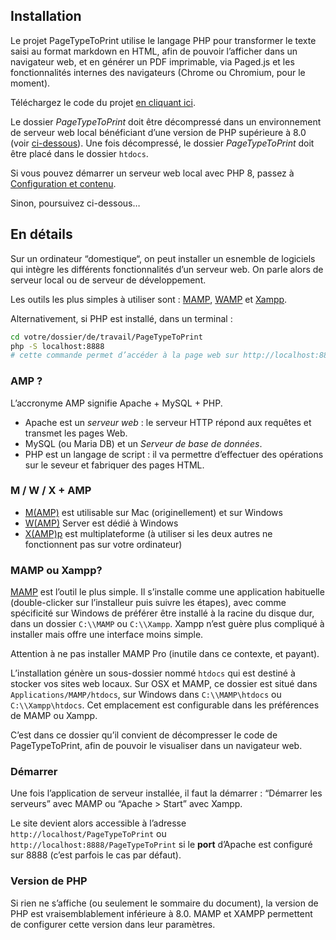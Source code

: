 

## Installation

Le projet PageTypeToPrint utilise le langage PHP pour transformer le texte saisi au format markdown en HTML, afin de pouvoir l’afficher dans un navigateur web, et en générer un PDF imprimable, via Paged.js et les fonctionnalités internes des navigateurs (Chrome ou Chromium, pour le moment).

Téléchargez le code du projet [en cliquant ici](https://github.com/esadpyrenees/PageTypeToPrint/zipball/main/). 

Le dossier _PageTypeToPrint_ doit être décompressé dans un environnement de serveur web local bénéficiant d’une version de PHP supérieure à 8.0 (voir [ci-dessous](#version-de-php)).
Une fois décompressé, le dossier _PageTypeToPrint_ doit être placé dans le dossier `htdocs`.

Si vous pouvez démarrer un serveur web local avec PHP 8, passez à [Configuration et contenu](contenu.md). 

Sinon, poursuivez ci-dessous…


## En détails

Sur un ordinateur “domestique“, on peut installer un esnemble de logiciels qui intègre les différents fonctionnalités d’un serveur web. On parle alors de serveur local ou de serveur de développement.

Les outils les plus simples à utiliser sont : [MAMP](https://www.mamp.info/en/downloads/), [WAMP](https://www.wampserver.com/) et [Xampp](https://www.apachefriends.org/fr/index.html).

Alternativement, si PHP est installé, dans un terminal :

```sh
cd votre/dossier/de/travail/PageTypeToPrint
php -S localhost:8888  
# cette commande permet d’accéder à la page web sur http://localhost:8888
```


### AMP ?

L’accronyme AMP signifie Apache + MySQL + PHP.

* Apache est un _serveur web_ : le serveur HTTP répond aux requêtes et transmet les pages Web.
* MySQL (ou Maria DB) et un _Serveur de base de données_.
* PHP est un langage de script : il va permettre d’effectuer des opérations sur le seveur et fabriquer des pages HTML.

### M / W / X + AMP

- [M(AMP)](https://www.mamp.info/en/downloads/) est utilisable sur Mac (originellement) et sur Windows
- [W(AMP)](https://www.wampserver.com/) Server est dédié à Windows
- [X(AMP)p](https://www.apachefriends.org/fr/index.html) est multiplateforme (à utiliser si les deux autres ne fonctionnent pas sur votre ordinateur) 

### MAMP ou Xampp?

[MAMP](https://www.mamp.info/en/downloads/) est l’outil le plus simple. Il s’installe comme une application habituelle (double-clicker sur l’installeur puis suivre les étapes), avec comme spécificité sur Windows de préférer être installé à la racine du disque dur, dans un dossier `C:\\MAMP` ou `C:\\Xampp`. Xampp n’est guère plus compliqué à installer mais offre une interface moins simple.

Attention à ne pas installer MAMP Pro (inutile dans ce contexte, et payant).

L’installation génère un sous-dossier nommé `htdocs` qui est destiné à stocker vos sites web locaux. Sur OSX et MAMP, ce dossier est situé dans `Applications/MAMP/htdocs`, sur Windows dans `C:\\MAMP\htdocs` ou `C:\\Xampp\htdocs`. Cet emplacement est configurable dans les préférences de MAMP ou Xampp.

C’est dans ce dossier qu’il convient de décompresser le code de PageTypeToPrint, afin de pouvoir le visualiser dans un navigateur web.

### Démarrer

Une fois l’application de serveur installée, il faut la démarrer : “Démarrer les serveurs” avec MAMP ou “Apache > Start” avec Xampp.

Le site devient alors accessible à l’adresse `http://localhost/PageTypeToPrint` ou `http://localhost:8888/PageTypeToPrint` si le **port** d’Apache est configuré sur 8888 (c’est parfois le cas par défaut).

### Version de PHP

Si rien ne s’affiche (ou seulement le sommaire du document), la version de PHP est vraisemblablement inférieure à 8.0. MAMP et XAMPP permettent de configurer cette version dans leur paramètres.

